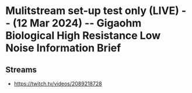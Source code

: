 # Mulitstream set-up test only (LIVE) -- (12 Mar 2024) -- Gigaohm Biological High Resistance Low Noise Information Brief

## Streams
- https://twitch.tv/videos/2089218728

